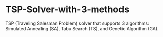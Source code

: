 # TSP-Solver-with-3-methods
TSP (Traveling Salesman Problem) solver that supports 3 algorithms: Simulated Annealing (SA), Tabu Search (TS), and Genetic Algorithm (GA).

